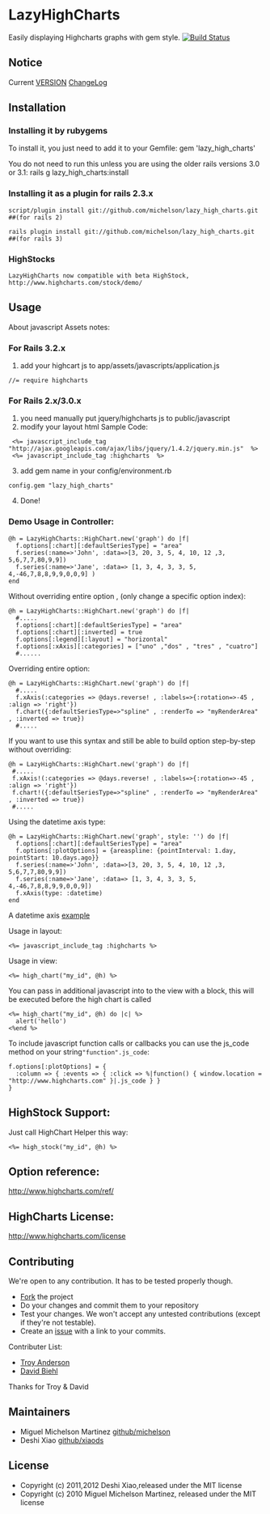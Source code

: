 # LazyHighCharts

Easily displaying Highcharts graphs with gem style.
[![Build Status](https://secure.travis-ci.org/michelson/lazy_high_charts.png)](http://travis-ci.org/michelson/lazy_high_charts)

## Notice
Current
[VERSION](https://github.com/xiaods/lazy_high_charts/blob/master/GEM_VERSION)
[ChangeLog](https://github.com/xiaods/lazy_high_charts/blob/master/CHANGELOG.md)

## Installation

### Installing it by rubygems
To install it, you just need to add it to your Gemfile:
    gem 'lazy_high_charts'

You do not need to run this unless you are using the older rails versions 3.0 or 3.1:
    rails g lazy_high_charts:install

### Installing it as a plugin for rails 2.3.x

    script/plugin install git://github.com/michelson/lazy_high_charts.git ##(for rails 2)

    rails plugin install git://github.com/michelson/lazy_high_charts.git  ##(for rails 3)

### HighStocks
    LazyHighCharts now compatible with beta HighStock, http://www.highcharts.com/stock/demo/

## Usage

About javascript Assets notes:

### For Rails 3.2.x
1. add your highcart js to app/assets/javascripts/application.js
````
//= require highcharts
````

### For Rails 2.x/3.0.x

1. you need manually put jquery/highcharts js to public/javascript
2. modify your layout html
   Sample Code:
  ````
   <%= javascript_include_tag "http://ajax.googleapis.com/ajax/libs/jquery/1.4.2/jquery.min.js"  %>
   <%= javascript_include_tag :highcharts  %>
  ````

3. add gem name in your config/environment.rb
````
config.gem "lazy_high_charts"
````
4. Done!

### Demo Usage in Controller:
````
@h = LazyHighCharts::HighChart.new('graph') do |f|
  f.options[:chart][:defaultSeriesType] = "area"
  f.series(:name=>'John', :data=>[3, 20, 3, 5, 4, 10, 12 ,3, 5,6,7,7,80,9,9])
  f.series(:name=>'Jane', :data=> [1, 3, 4, 3, 3, 5, 4,-46,7,8,8,9,9,0,0,9] )
end
````

Without overriding entire option , (only change a specific option index):

````
@h = LazyHighCharts::HighChart.new('graph') do |f|
  #.....
  f.options[:chart][:defaultSeriesType] = "area"
  f.options[:chart][:inverted] = true
  f.options[:legend][:layout] = "horizontal"
  f.options[:xAxis][:categories] = ["uno" ,"dos" , "tres" , "cuatro"]
  #......
````

Overriding entire option:

````
@h = LazyHighCharts::HighChart.new('graph') do |f|
  #.....
  f.xAxis(:categories => @days.reverse! , :labels=>{:rotation=>-45 , :align => 'right'})
  f.chart({:defaultSeriesType=>"spline" , :renderTo => "myRenderArea" , :inverted => true})
  #.....
````

If you want to use this syntax and still be able to build option step-by-step without overriding:

````
@h = LazyHighCharts::HighChart.new('graph') do |f|
 #.....
 f.xAxis!(:categories => @days.reverse! , :labels=>{:rotation=>-45 , :align => 'right'})
 f.chart!({:defaultSeriesType=>"spline" , :renderTo => "myRenderArea" , :inverted => true})
 #.....
````

Using the datetime axis type:

````
@h = LazyHighCharts::HighChart.new('graph', style: '') do |f|
  f.options[:chart][:defaultSeriesType] = "area"
  f.options[:plotOptions] = {areaspline: {pointInterval: 1.day, pointStart: 10.days.ago}}
  f.series(:name=>'John', :data=>[3, 20, 3, 5, 4, 10, 12 ,3, 5,6,7,7,80,9,9])
  f.series(:name=>'Jane', :data=> [1, 3, 4, 3, 3, 5, 4,-46,7,8,8,9,9,0,0,9])
  f.xAxis(type: :datetime)
end
````
A datetime axis [example](http://jsfiddle.net/gh/get/jquery/1.7.2/highslide-software/highcharts.com/tree/master/samples/highcharts/xaxis/type-datetime/)


Usage in layout:
````
<%= javascript_include_tag :highcharts %>
````

Usage in view:
````
<%= high_chart("my_id", @h) %>
````

You can pass in additional javascript into to the view with a block, this will be executed before the high chart is called

````
<%= high_chart("my_id", @h) do |c| %>
  alert('hello')
<%end %>
````
To include javascript function calls or callbacks you can use the js_code method on your string`"function".js_code`:

````
f.options[:plotOptions] = {
  :column => { :events => { :click => %|function() { window.location = "http://www.highcharts.com" }|.js_code } }
}
````


## HighStock Support:

Just call HighChart Helper this way:
````
<%= high_stock("my_id", @h) %>
````

## Option reference:

http://www.highcharts.com/ref/

## HighCharts License:

http://www.highcharts.com/license


## Contributing

We're open to any contribution. It has to be tested properly though.

* [Fork](http://help.github.com/forking/) the project
* Do your changes and commit them to your repository
* Test your changes. We won't accept any untested contributions (except if they're not testable).
* Create an [issue](https://github.com/michelson/lazy_high_charts/issues) with a link to your commits.

Contributer List:
* [Troy Anderson](https://github.com/troya2)
* [David Biehl](https://github.com/lazylodr)

Thanks for Troy & David
## Maintainers
* Miguel Michelson Martinez [github/michelson](https://github.com/michelson)
* Deshi Xiao [github/xiaods](https://github.com/xiaods)

## License
* Copyright (c) 2011,2012 Deshi Xiao,released under the MIT license
* Copyright (c) 2010 Miguel Michelson Martinez, released under the MIT license
